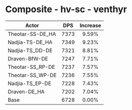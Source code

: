 # Composite - hv-sc - venthyr
| Actor | DPS | Increase |
|---|:---:|:---:|
|Theotar-SS-DE_HA|7373|9.59%|
|Nadjia-TS-DE_HA|7349|9.23%|
|Nadjia-TS_DD-DE|7321|8.81%|
|Draven-BfW-DE|7247|7.71%|
|Theotar-SS_RP-DE|7237|7.57%|
|Theotar-SS_WP-DE|7236|7.55%|
|Nadjia-TS_EP-DE|7228|7.43%|
|Draven-DE_HA|7202|7.04%|
|Base|6728|0.00%|
